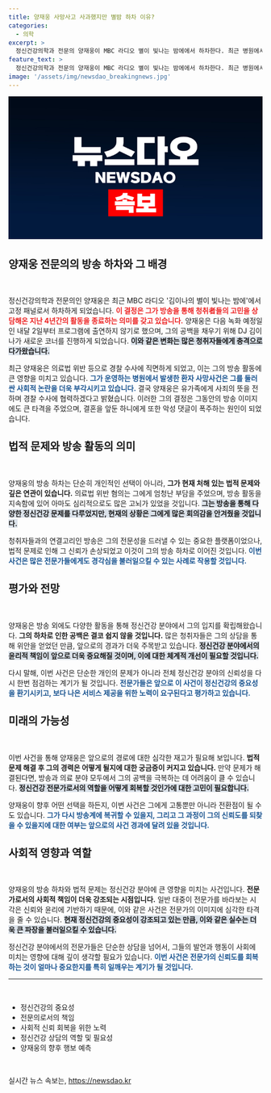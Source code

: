 ```yaml
---
title: 양재웅 사망사고 사과했지만 별밤 하차 이유?
categories:
  - 의학
excerpt: >
  정신건강의학과 전문의 양재웅이 MBC 라디오 별이 빛나는 밤에에서 하차한다. 최근 병원에서 발생한 환자 사망사고와 관련된 수사로 인해, 그의 결정을 둘러싼 논란이 뜨거워지고 있다.
feature_text: >
  정신건강의학과 전문의 양재웅이 MBC 라디오 별이 빛나는 밤에에서 하차한다. 최근 병원에서 발생한 환자 사망사고와 관련된 수사로 인해, 그의 결정을 둘러싼 논란이 뜨거워지고 있다.
image: '/assets/img/newsdao_breakingnews.jpg'
---
```


<p><img src="/assets/img/newsdao_breakingnews.jpg" alt="firstkoreanews 속보" /></p>

<h2 data-ke-size="size26">양재웅 전문의의 방송 하차와 그 배경</h2>

<p data-ke-size="size16">&nbsp;</p>

<p>정신건강의학과 전문의인 양재웅은 최근 MBC 라디오 '김이나의 별이 빛나는 밤에'에서 고정 패널로서 하차하게 되었습니다. <b><span style="color: #ee2323;">이 결정은 그가 방송을 통해 청취者들의 고민을 상담해온 지난 4년간의 활동을 종료하는 의미를 갖고 있습니다.</span></b> 양재웅은 다음 녹화 예정일인 내달 2일부터 프로그램에 출연하지 않기로 했으며, 그의 공백을 채우기 위해 DJ 김이나가 새로운 코너를 진행하게 되었습니다. <b><span style="background-color: #21538527;">이와 같은 변화는 많은 청취자들에게 충격으로 다가왔습니다.</span></b> </p>

<p>최근 양재웅은 의료법 위반 등으로 경찰 수사에 직면하게 되었고, 이는 그의 방송 활동에 큰 영향을 미치고 있습니다. <b><span style="color: #1a5490;">그가 운영하는 병원에서 발생한 환자 사망사건은 그를 둘러싼 사회적 논란을 더욱 부각시키고 있습니다.</span></b> 결국 양재웅은 유가족에게 사죄의 뜻을 전하며 경찰 수사에 협력하겠다고 밝혔습니다. 이러한 그의 결정은 그동안의 방송 이미지에도 큰 타격을 주었으며, 결혼을 앞둔 하니에게 또한 악성 댓글이 폭주하는 원인이 되었습니다.</p>

<h2 data-ke-size="size26">법적 문제와 방송 활동의 의미</h2>

<p data-ke-size="size16">&nbsp;</p>

<p>양재웅의 방송 하차는 단순히 개인적인 선택이 아니라, <b><span style="ee2323;">그가 현재 처해 있는 법적 문제와 깊은 연관이 있습니다.</span></b> 의료법 위반 혐의는 그에게 엄청난 부담을 주었으며, 방송 활동을 지속함에 있어 아마도 심리적으로도 많은 고뇌가 있었을 것입니다. <b><span style="background-color: #21538527;">그는 방송을 통해 다양한 정신건강 문제를 다루었지만, 현재의 상황은 그에게 많은 회의감을 안겨줬을 것입니다.</span></b> </p>

<p>청취자들과의 연결고리인 방송은 그의 전문성을 드러낼 수 있는 중요한 플랫폼이었으나, 법적 문제로 인해 그 신뢰가 손상되었고 이것이 그의 방송 하차로 이어진 것입니다. <b><span style="color: #1a5490;">이번 사건은 많은 전문가들에게도 경각심을 불러일으킬 수 있는 사례로 작용할 것입니다.</span></b></p>

<h2 data-ke-size="size26">평가와 전망</h2>

<p data-ke-size="size16">&nbsp;</p>

<p>양재웅은 방송 외에도 다양한 활동을 통해 정신건강 분야에서 그의 입지를 확립해왔습니다. <b><span style="ee2323;">그의 하차로 인한 공백은 결코 쉽지 않을 것입니다.</span></b> 많은 청취자들은 그의 상담을 통해 위안을 얻었던 만큼, 앞으로의 경과가 더욱 주목받고 있습니다. <b><span style="background-color: #21538527;">정신건강 분야에서의 윤리적 책임이 앞으로 더욱 중요해질 것이며, 이에 대한 체계적 개선이 필요할 것입니다.</span></b></p>

<p>다시 말해, 이번 사건은 단순한 개인의 문제가 아니라 전체 정신건강 분야의 신뢰성을 다시 한번 점검하는 계기가 될 것입니다. <b><span style="color: #1a5490;">전문가들은 앞으로 이 사건이 정신건강의 중요성을 환기시키고, 보다 나은 서비스 제공을 위한 노력이 요구된다고 평가하고 있습니다.</span></b></p>

<h2 data-ke-size="size26">미래의 가능성</h2>

<p data-ke-size="size16">&nbsp;</p>

<p>이번 사건을 통해 양재웅은 앞으로의 경로에 대한 심각한 재고가 필요해 보입니다. <b><span style="ee2323;">법적 문제 해결 후 그의 경력은 어떻게 될지에 대한 궁금증이 커지고 있습니다.</span></b> 만약 문제가 해결된다면, 방송과 의료 분야 모두에서 그의 공백을 극복하는 데 어려움이 클 수 있습니다. <b><span style="background-color: #21538527;">정신건강 전문가로서의 역할을 어떻게 회복할 것인가에 대한 고민이 필요합니다.</span></b> </p>

<p>양재웅이 향후 어떤 선택을 하든지, 이번 사건은 그에게 고통뿐만 아니라 전환점이 될 수도 있습니다. <b><span style="color: #1a5490;">그가 다시 방송계에 복귀할 수 있을지, 그리고 그 과정이 그의 신뢰도를 되찾을 수 있을지에 대한 여부는 앞으로의 사건 경과에 달려 있을 것입니다.</span></b></p>

<h2 data-ke-size="size26">사회적 영향과 역할</h2>

<p data-ke-size="size16">&nbsp;</p>

<p>양재웅의 방송 하차와 법적 문제는 정신건강 분야에 큰 영향을 미치는 사건입니다. <b><span style="ee2323;">전문가로서의 사회적 책임이 더욱 강조되는 시점입니다.</span></b> 일반 대중이 전문가를 바라보는 시각은 신뢰와 윤리에 기반하기 때문에, 이와 같은 사건은 전문가의 이미지에 심각한 타격을 줄 수 있습니다. <b><span style="background-color: #21538527;">현재 정신건강의 중요성이 강조되고 있는 만큼, 이와 같은 실수는 더욱 큰 파장을 불러일으킬 수 있습니다.</span></b></p>

<p>정신건강 분야에서의 전문가들은 단순한 상담을 넘어서, 그들의 발언과 행동이 사회에 미치는 영향에 대해 깊이 생각할 필요가 있습니다. <b><span style="color: #1a5490;">이번 사건은 전문가의 신뢰도를 회복하는 것이 얼마나 중요한지를 특히 일깨우는 계기가 될 것입니다.</span></b></p>

<hr>

<p data-ke-size="size16">&nbsp;</p>

<ul>
  <li>정신건강의 중요성</li>
  <li>전문의로서의 책임</li>
  <li>사회적 신뢰 회복을 위한 노력</li>
  <li>정신건강 상담의 역할 및 필요성</li>
  <li>양재웅의 향후 행보 예측</li>
</ul>

<p data-ke-size="size16">&nbsp;</p>
실시간 뉴스 속보는, <a href="https://newsdao.kr" rel="dofollow">https://newsdao.kr</a>


